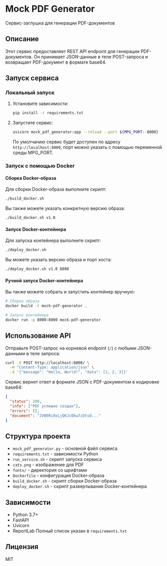 # Mock PDF Generator

Сервис-заглушка для генерации PDF-документов

## Описание

Этот сервис предоставляет REST API endpoint для генерации PDF-документов. Он принимает JSON-данные в теле POST-запроса и возвращает PDF-документ в формате base64.

## Запуск сервиса

### Локальный запуск

1. Установите зависимости:
   ```bash
   pip install -r requirements.txt
   ```

2. Запустите сервис:
   ```bash
   uvicorn mock_pdf_generator:app --reload --port ${MPG_PORT:-8000}
   ```

   По умолчанию сервис будет доступен по адресу `http://localhost:8000`, порт можно указать с помощью переменной среды MPG_PORT.

### Запуск с помощью Docker

#### Сборка Docker-образа

Для сборки Docker-образа выполните скрипт:

```bash
./build_docker.sh
```

Вы также можете указать конкретную версию образа:

```bash
./build_docker.sh v1.0
```

#### Запуск Docker-контейнера

Для запуска контейнера выполните скрипт:

```bash
./deploy_docker.sh
```

Вы можете указать версию образа и порт хоста:

```bash
./deploy_docker.sh v1.0 8080
```

#### Ручной запуск Docker-контейнера

Вы также можете собрать и запустить контейнер вручную:

```bash
# Сборка образа
docker build -t mock-pdf-generator .

# Запуск контейнера
docker run -p 8000:8000 mock-pdf-generator
```

## Использование API

Отправьте POST-запрос на корневой endpoint (`/`) с любыми JSON-данными в теле запроса:

```bash
curl -X POST http://localhost:8000/ \
  -H "Content-Type: application/json" \
  -d '{"message": "Hello, World!", "data": [1, 2, 3]}'
```

Сервис вернет ответ в формате JSON с PDF-документом в кодировке base64:

```json
{
  "status": 200,
  "info": ["PDF успешно создан"],
  "errors": [],
  "document": "JVBERi0xLjQKJcOkw7zDtsO..."
}
```

## Структура проекта

- `mock_pdf_generator.py` - основной файл сервиса
- `requirements.txt` - зависимости Python
- `run_service.sh` - скрипт запуска сервиса
- `cats.png` - изображение для PDF
- `fonts/` - директория со шрифтами
- `Dockerfile` - конфигурация Docker-образа
- `build_docker.sh` - скрипт сборки Docker-образа
- `deploy_docker.sh` - скрипт развертывания Docker-контейнера

## Зависимости

- Python 3.7+
- FastAPI
- Uvicorn
- ReportLab
Полный список указан в `requirements.txt`

## Лицензия

MIT